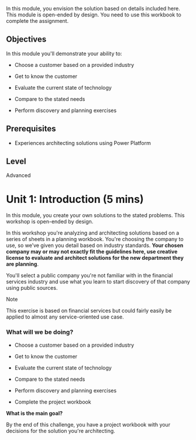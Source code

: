 

In this module, you envision the solution based on details included here.
This module is open-ended by design. You need to use this workbook to
complete the assignment.

Objectives
----------

In this module you'll demonstrate your ability to:

-   Choose a customer based on a provided industry

-   Get to know the customer

-   Evaluate the current state of technology

-   Compare to the stated needs

-   Perform discovery and planning exercises

Prerequisites
-------------

-   Experiences architecting solutions using Power Platform

Level
-----

Advanced

Unit 1: Introduction (5 mins)
=============================

In this module, you create your own solutions to the stated problems. This
workshop is open-ended by design.

In this workshop you're analyzing and architecting solutions based on a series
of sheets in a planning workbook. You're choosing the company to use, so we’ve
given you detail based on industry standards. **Your chosen company may or may
not exactly fit the guidelines here, use creative license to evaluate and
architect solutions for the new department they are planning**.

You'll select a public company you're not familiar with in the
financial services industry and use what you learn to start discovery of that
company using public sources.

> [!NOTE]
> This exercise is based on financial services but could fairly easily be applied to almost any service-oriented use case.

### What will we be doing?

-   Choose a customer based on a provided industry

-   Get to know the customer

-   Evaluate the current state of technology

-   Compare to the stated needs

-   Perform discovery and planning exercises

-   Complete the project workbook

**What is the main goal?**

By the end of this challenge, you have a project workbook with your
decisions for the solution you're architecting.